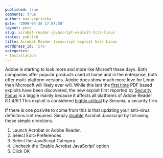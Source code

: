 ```yaml
---
published: true
comments: true
author: max-veprinsky
date: '2009-04-28 17:57:50'
layout: post
slug: acrobat-reader-javascript-exploit-hits-linux
status: publish
title: Acrobat Reader Javascript exploit hits Linux
wordpress_id: '576'
categories:
- Installation
---
```


Adobe is starting to look more and more like Microsft these days. Both companies offer popular products used at home and in the enterprise, both offer multi-platform versions. Adobe does show much more love for Linux then Microsoft will likely ever will. While this isnt the [first time](http://www.adobe.com/support/security/advisories/apsa08-01.html) PDF based exploits have been discovered, the new exploit first reported by [Security Focus](http://www.securityfocus.com/bid/34736/info) is a biggie mainly because it affects all platforms of Adobe Reader 8.1.4/9.1 This exploit is considered [highly critical](http://secunia.com/advisories/3492) by Secunia, a security firm.

If there is one posivite to come from this is that updating your anti-virus definitons isnt required. Simply [disable](http://blogs.adobe.com/psirt/) Acrobat Javascript by following these simple directions.

1. Launch Acrobat or Adobe Reader.
2. Select Edit>Preferences
3. Select the JavaScript Category
4. Uncheck the ‘Enable Acrobat JavaScript’ option
5. Click OK

